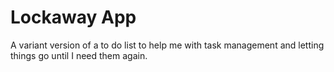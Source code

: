 # Lockaway App

A variant version of a to do list to help me with task management and letting things go until I need them again.
